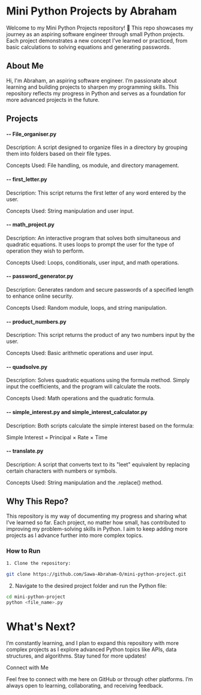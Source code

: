 # Mini Python Projects by Abraham

Welcome to my Mini Python Projects repository! 🚀 This repo showcases my journey as an aspiring software engineer through small Python projects. Each project demonstrates a new concept I’ve learned or practiced, from basic calculations to solving equations and generating passwords.

## About Me

Hi, I'm Abraham, an aspiring software engineer. I’m passionate about learning and building projects to sharpen my programming skills. This repository reflects my progress in Python and serves as a foundation for more advanced projects in the future.

## Projects

#### -- File_organiser.py

Description: A script designed to organize files in a directory by grouping them into folders based on their file types.

Concepts Used: File handling, os module, and directory management.


#### -- first_letter.py

Description: This script returns the first letter of any word entered by the user.

Concepts Used: String manipulation and user input.


#### -- math_project.py

Description: An interactive program that solves both simultaneous and quadratic equations. It uses loops to prompt the user for the type of operation they wish to perform.

Concepts Used: Loops, conditionals, user input, and math operations.


#### -- password_generator.py

Description: Generates random and secure passwords of a specified length to enhance online security.

Concepts Used: Random module, loops, and string manipulation.


#### -- product_numbers.py

Description: This script returns the product of any two numbers input by the user.

Concepts Used: Basic arithmetic operations and user input.


#### -- quadsolve.py

Description: Solves quadratic equations using the formula method. Simply input the coefficients, and the program will calculate the roots.

Concepts Used: Math operations and the quadratic formula.


#### -- simple_interest.py and simple_interest_calculator.py

Description: Both scripts calculate the simple interest based on the formula:


Simple Interest = Principal × Rate × Time

#### -- translate.py

Description: A script that converts text to its "leet" equivalent by replacing certain characters with numbers or symbols.

Concepts Used: String manipulation and the .replace() method.


## Why This Repo?

This repository is my way of documenting my progress and sharing what I’ve learned so far. Each project, no matter how small, has contributed to improving my problem-solving skills in Python. I aim to keep adding more projects as I advance further into more complex topics.

### How to Run
```bash
1. Clone the repository:

git clone https://github.com/Sawa-Abraham-O/mini-python-project.git
```

2. Navigate to the desired project folder and run the Python file:
```bash
cd mini-python-project
python <file_name>.py
```


# What's Next?

I’m constantly learning, and I plan to expand this repository with more complex projects as I explore advanced Python topics like APIs, data structures, and algorithms. Stay tuned for more updates!

Connect with Me

Feel free to connect with me here on GitHub or through other platforms. I’m always open to learning, collaborating, and receiving feedback.
